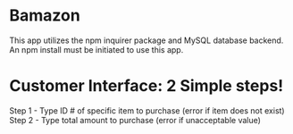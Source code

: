 # Bamazon
This app utilizes the npm inquirer package and MySQL database backend. An npm install must be initiated to use this app.

# Customer Interface: 2 Simple steps!
Step 1 - Type ID # of specific item to purchase (error if item does not exist)
Step 2 - Type total amount to purchase (error if unacceptable value)
